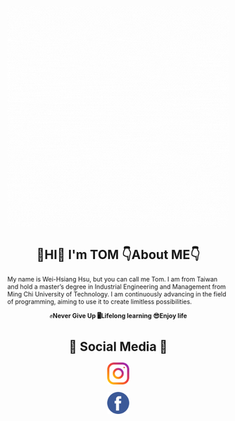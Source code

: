 ![](images/Hello.gif)

# <h1 align="center"> 👋HI👋  **I'm  TOM**  👇About ME👇
My name is Wei-Hsiang Hsu, but you can call me Tom. I am from Taiwan and hold a master’s degree in Industrial Engineering and Management from Ming Chi University of Technology. I am continuously advancing in the field of programming, aiming to use it to create limitless possibilities.  
<p align="center"> ✊<b>Never Give Up<b>   🖥<b>Lifelong learning<b>   😎<b>Enjoy life<b>

# <h1 align="center"> 🤙 <b>Social Media<b> 🤙 </h1>
<a href = "https://www.instagram.com/hiiamagoodguy/" target="_blank" rel="noopener noreferrer"><p align="center">
  <img src="images/instagram.png" alt="GitHub Icon" width="50">
</a>
<a href = "https://www.facebook.com/xu.w.xiang.77" target="_blank" rel="noopener noreferrer"><p align="center">
  <img src="images/facebook.png" alt="GitHub Icon" width="50">
</a>
